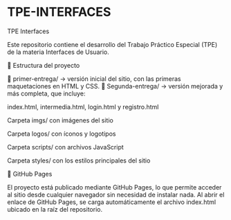 # TPE-INTERFACES
TPE Interfaces

Este repositorio contiene el desarrollo del Trabajo Práctico Especial (TPE) de la materia Interfaces de Usuario.

📁 Estructura del proyecto

🔹 primer-entrega/ → versión inicial del sitio, con las primeras maquetaciones en HTML y CSS.
🔹 Segunda-entrega/ → versión mejorada y más completa, que incluye:

index.html, intermedia.html, login.html y registro.html

Carpeta imgs/ con imágenes del sitio

Carpeta logos/ con íconos y logotipos

Carpeta scripts/ con archivos JavaScript

Carpeta styles/ con los estilos principales del sitio

🚀 GitHub Pages

El proyecto está publicado mediante GitHub Pages, lo que permite acceder al sitio desde cualquier navegador sin necesidad de instalar nada.
Al abrir el enlace de GitHub Pages, se carga automáticamente el archivo index.html ubicado en la raíz del repositorio.
